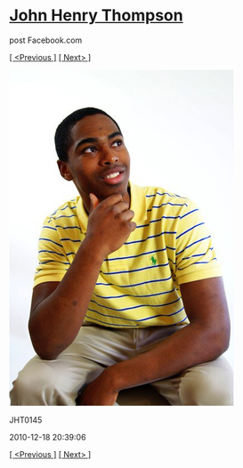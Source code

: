 # [John Henry Thompson](../README.md)
post Facebook.com

[[ <Previous ]](2010-12-18-27.md) [[ Next> ]](2010-12-18-29.md)

[![](../media/2010-12-18/Fam-2010-JHT0145.jpg)](../README.md)

JHT0145

2010-12-18 20:39:06

[[ <Previous ]](2010-12-18-27.md) [[ Next> ]](2010-12-18-29.md)